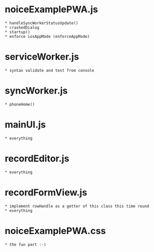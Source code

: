 # noiceExamplePWA.js

    * handleSyncWorkerStatusUpdate()
    * crashedDialog
    * startup()
    * enforce iosAppMode (enforceAppMode)

# serviceWorker.js
    * syntax validate and test from console

# syncWorker.js
    * phoneHome()

# mainUI.js
    * everything

# recordEditor.js
    * everything

# recordFormView.js
    * implement rowHandle as a getter of this class this time round
    * everything

# noiceExamplePWA.css
    * the fun part :-)
